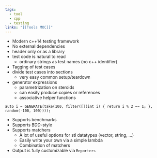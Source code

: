 ```yaml
---
tags:
  - tool
  - cpp
  - testing
links: "[[Tools MOC]]"
---
```


- Modern c++14 testing framework
- No external dependencies
- header only or as a library
- test code is natural to read
	- ordinary strings as test names (no c++ identifier)
- Tagging of test cases
- divide test cases into sections
	- very easy common setup/teardown
- generator expressions
	- parametrization on steroids
	- can easily produce copies or references
	- associative helper functions

```
auto i = GENERATE(take(100, filter([](int i) { return i % 2 == 1; }, random(-100, 100))));
```

- Supports benchmarks
- Supports BDD-style
- Supports matchers
	- A lot of useful options for stl datatypes (vector, string, ...)
	- Easily write your own via a simple lambda
	- Combination of matchers
- Output is fully customizable via `Reporters`
